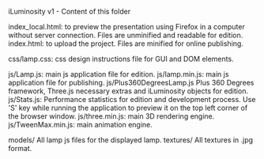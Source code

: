 ﻿iLuminosity v1 - Content of this folder

index_local.html: to preview the presentation using Firefox in a computer without server connection. Files are unminified and readable for edition.
index.html: to upload the project. Files are minified for online publishing.

css/lamp.css: css design instructions file for GUI and DOM elements.

js/Lamp.js: main js application file for edition.
js/lamp.min.js: main js application file for publishing.
js/Plus360DegreesLamp.js Plus 360 Degrees framework, Three.js necessary extras and iLuminosity objects for edition.
js/Stats.js: Performance statistics for edition and development process. Use 'S' key while running the application to preview it on the top left corner of the browser window.
js/three.min.js: main 3D rendering engine.
js/TweenMax.min.js: main animation engine.

models/ All lamp js files for the displayed lamp.
textures/ All textures in .jpg format.